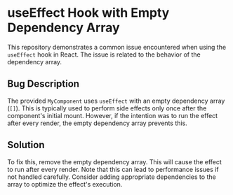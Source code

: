 # useEffect Hook with Empty Dependency Array

This repository demonstrates a common issue encountered when using the `useEffect` hook in React.  The issue is related to the behavior of the dependency array.

## Bug Description
The provided `MyComponent` uses `useEffect` with an empty dependency array (`[]`). This is typically used to perform side effects only once after the component's initial mount. However, if the intention was to run the effect after every render, the empty dependency array prevents this.

## Solution
To fix this, remove the empty dependency array.  This will cause the effect to run after every render. Note that this can lead to performance issues if not handled carefully.  Consider adding appropriate dependencies to the array to optimize the effect's execution.